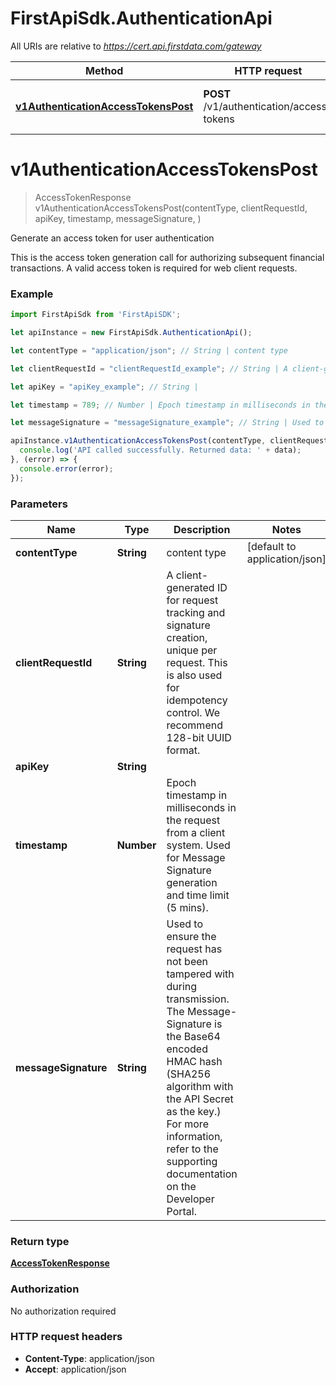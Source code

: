# FirstApiSdk.AuthenticationApi

All URIs are relative to *https://cert.api.firstdata.com/gateway*

Method | HTTP request | Description
------------- | ------------- | -------------
[**v1AuthenticationAccessTokensPost**](AuthenticationApi.md#v1AuthenticationAccessTokensPost) | **POST** /v1/authentication/access-tokens | Generate an access token for user authentication


<a name="v1AuthenticationAccessTokensPost"></a>
# **v1AuthenticationAccessTokensPost**
> AccessTokenResponse v1AuthenticationAccessTokensPost(contentType, clientRequestId, apiKey, timestamp, messageSignature, )

Generate an access token for user authentication

This is the access token generation call for authorizing subsequent financial transactions. A valid access token is required for web client requests. 

### Example
```javascript
import FirstApiSdk from 'FirstApiSDK';

let apiInstance = new FirstApiSdk.AuthenticationApi();

let contentType = "application/json"; // String | content type

let clientRequestId = "clientRequestId_example"; // String | A client-generated ID for request tracking and signature creation, unique per request.  This is also used for idempotency control. We recommend 128-bit UUID format.

let apiKey = "apiKey_example"; // String | 

let timestamp = 789; // Number | Epoch timestamp in milliseconds in the request from a client system. Used for Message Signature generation and time limit (5 mins).

let messageSignature = "messageSignature_example"; // String | Used to ensure the request has not been tampered with during transmission. The Message-Signature is the Base64 encoded HMAC hash (SHA256  algorithm with the API Secret as the key.) For more information, refer to the supporting documentation on the Developer Portal.

apiInstance.v1AuthenticationAccessTokensPost(contentType, clientRequestId, apiKey, timestamp, messageSignature, ).then((data) => {
  console.log('API called successfully. Returned data: ' + data);
}, (error) => {
  console.error(error);
});

```

### Parameters

Name | Type | Description  | Notes
------------- | ------------- | ------------- | -------------
 **contentType** | **String**| content type | [default to application/json]
 **clientRequestId** | **String**| A client-generated ID for request tracking and signature creation, unique per request.  This is also used for idempotency control. We recommend 128-bit UUID format. | 
 **apiKey** | **String**|  | 
 **timestamp** | **Number**| Epoch timestamp in milliseconds in the request from a client system. Used for Message Signature generation and time limit (5 mins). | 
 **messageSignature** | **String**| Used to ensure the request has not been tampered with during transmission. The Message-Signature is the Base64 encoded HMAC hash (SHA256  algorithm with the API Secret as the key.) For more information, refer to the supporting documentation on the Developer Portal. | 

### Return type

[**AccessTokenResponse**](AccessTokenResponse.md)

### Authorization

No authorization required

### HTTP request headers

 - **Content-Type**: application/json
 - **Accept**: application/json

